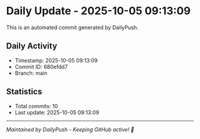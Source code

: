 # Daily Update - 2025-10-05 09:13:09

This is an automated commit generated by DailyPush.

## Daily Activity
- Timestamp: 2025-10-05 09:13:09
- Commit ID: 680efdd7
- Branch: main

## Statistics
- Total commits: 10
- Last update: 2025-10-05 09:13:09

---
*Maintained by DailyPush - Keeping GitHub active! 🚀*
